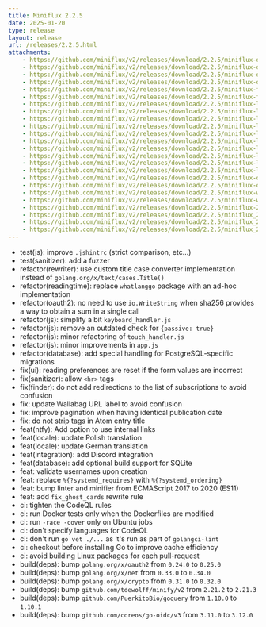 ```yaml
---
title: Miniflux 2.2.5
date: 2025-01-20
type: release
layout: release
url: /releases/2.2.5.html
attachments:
    - https://github.com/miniflux/v2/releases/download/2.2.5/miniflux-darwin-amd64
    - https://github.com/miniflux/v2/releases/download/2.2.5/miniflux-darwin-amd64.sha256
    - https://github.com/miniflux/v2/releases/download/2.2.5/miniflux-darwin-arm64
    - https://github.com/miniflux/v2/releases/download/2.2.5/miniflux-darwin-arm64.sha256
    - https://github.com/miniflux/v2/releases/download/2.2.5/miniflux-freebsd-amd64
    - https://github.com/miniflux/v2/releases/download/2.2.5/miniflux-freebsd-amd64.sha256
    - https://github.com/miniflux/v2/releases/download/2.2.5/miniflux-linux-amd64
    - https://github.com/miniflux/v2/releases/download/2.2.5/miniflux-linux-amd64.sha256
    - https://github.com/miniflux/v2/releases/download/2.2.5/miniflux-linux-arm64
    - https://github.com/miniflux/v2/releases/download/2.2.5/miniflux-linux-arm64.sha256
    - https://github.com/miniflux/v2/releases/download/2.2.5/miniflux-linux-armv5
    - https://github.com/miniflux/v2/releases/download/2.2.5/miniflux-linux-armv5.sha256
    - https://github.com/miniflux/v2/releases/download/2.2.5/miniflux-linux-armv6
    - https://github.com/miniflux/v2/releases/download/2.2.5/miniflux-linux-armv6.sha256
    - https://github.com/miniflux/v2/releases/download/2.2.5/miniflux-linux-armv7
    - https://github.com/miniflux/v2/releases/download/2.2.5/miniflux-linux-armv7.sha256
    - https://github.com/miniflux/v2/releases/download/2.2.5/miniflux-openbsd-amd64
    - https://github.com/miniflux/v2/releases/download/2.2.5/miniflux-openbsd-amd64.sha256
    - https://github.com/miniflux/v2/releases/download/2.2.5/miniflux-windows-amd64.exe
    - https://github.com/miniflux/v2/releases/download/2.2.5/miniflux-windows-amd64.exe.sha256
    - https://github.com/miniflux/v2/releases/download/2.2.5/miniflux-2.2.5-1.0.x86_64.rpm
    - https://github.com/miniflux/v2/releases/download/2.2.5/miniflux_2.2.5_amd64.deb
    - https://github.com/miniflux/v2/releases/download/2.2.5/miniflux_2.2.5_arm64.deb
    - https://github.com/miniflux/v2/releases/download/2.2.5/miniflux_2.2.5_armhf.deb
---
```


* test(js): improve `.jshintrc` (strict comparison, etc...)
* test(sanitizer): add a fuzzer
* refactor(rewriter): use custom title case converter implementation instead of `golang.org/x/text/cases.Title()`
* refactor(readingtime): replace `whatlanggo` package with an ad-hoc implementation
* refactor(oauth2): no need to use `io.WriteString` when sha256 provides a way to obtain a sum in a single call
* refactor(js): simplify a bit `keyboard_handler.js`
* refactor(js): remove an outdated check for `{passive: true}`
* refactor(js): minor refactoring of `touch_handler.js`
* refactor(js): minor improvements in `app.js`
* refactor(database): add special handling for PostgreSQL-specific migrations
* fix(ui): reading preferences are reset if the form values are incorrect
* fix(sanitizer): allow `<hr>` tags
* fix(finder): do not add redirections to the list of subscriptions to avoid confusion
* fix: update Wallabag URL label to avoid confusion
* fix: improve pagination when having identical publication date
* fix: do not strip tags in Atom entry title
* feat(ntfy): Add option to use internal links
* feat(locale): update Polish translation
* feat(locale): update German translation
* feat(integration): add Discord integration
* feat(database): add optional build support for SQLite
* feat: validate usernames upon creation
* feat: replace `%{?systemd_requires}` with `%{?systemd_ordering}`
* feat: bump linter and minifier from ECMAScript 2017 to 2020 (ES11)
* feat: add `fix_ghost_cards` rewrite rule
* ci: tighten the CodeQL rules
* ci: run Docker tests only when the Dockerfiles are modified
* ci: run `-race -cover` only on Ubuntu jobs
* ci: don't specify languages for CodeQL
* ci: don't run `go vet ./...` as it's run as part of `golangci-lint`
* ci: checkout before installing Go to improve cache efficiency
* ci: avoid building Linux packages for each pull-request
* build(deps): bump `golang.org/x/oauth2` from `0.24.0` to `0.25.0`
* build(deps): bump `golang.org/x/net` from `0.33.0` to `0.34.0`
* build(deps): bump `golang.org/x/crypto` from `0.31.0` to `0.32.0`
* build(deps): bump `github.com/tdewolff/minify/v2` from `2.21.2` to `2.21.3`
* build(deps): bump `github.com/PuerkitoBio/goquery` from `1.10.0` to `1.10.1`
* build(deps): bump `github.com/coreos/go-oidc/v3` from `3.11.0` to `3.12.0`
